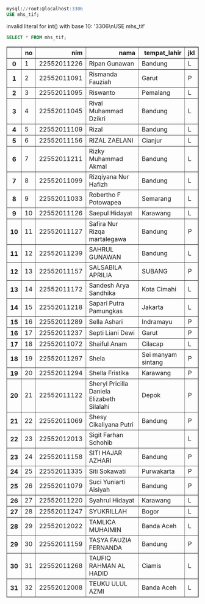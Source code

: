 ```sql
mysql://root:@localhost:3306
USE mhs_tif;
```


invalid literal for int() with base 10: '3306\nUSE mhs_tif'



```sql
SELECT * FROM mhs_tif;
```


<table border="1" class="dataframe">
  <thead>
    <tr style="text-align: right;">
      <th></th>
      <th>no</th>
      <th>nim</th>
      <th>nama</th>
      <th>tempat_lahir</th>
      <th>jkl</th>
    </tr>
  </thead>
  <tbody>
    <tr>
      <th>0</th>
      <td>1</td>
      <td>22552011226</td>
      <td>Ripan Gunawan</td>
      <td>Bandung</td>
      <td>L</td>
    </tr>
    <tr>
      <th>1</th>
      <td>2</td>
      <td>22552011091</td>
      <td>Rismanda Fauziah</td>
      <td>Garut</td>
      <td>P</td>
    </tr>
    <tr>
      <th>2</th>
      <td>3</td>
      <td>22552011095</td>
      <td>Riswanto</td>
      <td>Pemalang</td>
      <td>L</td>
    </tr>
    <tr>
      <th>3</th>
      <td>4</td>
      <td>22552011045</td>
      <td>Rival Muhammad Dzikri</td>
      <td>Bandung</td>
      <td>L</td>
    </tr>
    <tr>
      <th>4</th>
      <td>5</td>
      <td>22552011109</td>
      <td>Rizal</td>
      <td>Bandung</td>
      <td>L</td>
    </tr>
    <tr>
      <th>5</th>
      <td>6</td>
      <td>22552011156</td>
      <td>RIZAL ZAELANI</td>
      <td>Cianjur</td>
      <td>L</td>
    </tr>
    <tr>
      <th>6</th>
      <td>7</td>
      <td>22552011211</td>
      <td>Rizky Muhammad Akmal</td>
      <td>Bandung</td>
      <td>L</td>
    </tr>
    <tr>
      <th>7</th>
      <td>8</td>
      <td>22552011099</td>
      <td>Rizqiyana Nur Hafizh</td>
      <td>Bandung</td>
      <td>L</td>
    </tr>
    <tr>
      <th>8</th>
      <td>9</td>
      <td>22552011033</td>
      <td>Robertho F Potowapea</td>
      <td>Semarang</td>
      <td>L</td>
    </tr>
    <tr>
      <th>9</th>
      <td>10</td>
      <td>22552011126</td>
      <td>Saepul Hidayat</td>
      <td>Karawang</td>
      <td>L</td>
    </tr>
    <tr>
      <th>10</th>
      <td>11</td>
      <td>22552011127</td>
      <td>Safira Nur Rizqa martalegawa</td>
      <td>Bandung</td>
      <td>P</td>
    </tr>
    <tr>
      <th>11</th>
      <td>12</td>
      <td>22552011239</td>
      <td>SAHRUL GUNAWAN</td>
      <td>Bandung</td>
      <td>L</td>
    </tr>
    <tr>
      <th>12</th>
      <td>13</td>
      <td>22552011157</td>
      <td>SALSABILA APRILIA</td>
      <td>SUBANG</td>
      <td>P</td>
    </tr>
    <tr>
      <th>13</th>
      <td>14</td>
      <td>22552011172</td>
      <td>Sandesh Arya Sandhika</td>
      <td>Kota Cimahi</td>
      <td>L</td>
    </tr>
    <tr>
      <th>14</th>
      <td>15</td>
      <td>22552011218</td>
      <td>Sapari Putra Pamungkas</td>
      <td>Jakarta</td>
      <td>L</td>
    </tr>
    <tr>
      <th>15</th>
      <td>16</td>
      <td>22552011289</td>
      <td>Sella Ashari</td>
      <td>Indramayu</td>
      <td>P</td>
    </tr>
    <tr>
      <th>16</th>
      <td>17</td>
      <td>22552011237</td>
      <td>Septi Liani Dewi</td>
      <td>Garut</td>
      <td>P</td>
    </tr>
    <tr>
      <th>17</th>
      <td>18</td>
      <td>22552011072</td>
      <td>Shaiful Anam</td>
      <td>Cilacap</td>
      <td>L</td>
    </tr>
    <tr>
      <th>18</th>
      <td>19</td>
      <td>22552011297</td>
      <td>Shela</td>
      <td>Sei manyam sintang</td>
      <td>P</td>
    </tr>
    <tr>
      <th>19</th>
      <td>20</td>
      <td>22552011294</td>
      <td>Shella Fristika</td>
      <td>Karawang</td>
      <td>P</td>
    </tr>
    <tr>
      <th>20</th>
      <td>21</td>
      <td>22552011122</td>
      <td>Sheryl Pricilla Daniela Elizabeth Silalahi</td>
      <td>Depok</td>
      <td>P</td>
    </tr>
    <tr>
      <th>21</th>
      <td>22</td>
      <td>22552011069</td>
      <td>Shesy Cikaliyana Putri</td>
      <td>Bandung</td>
      <td>P</td>
    </tr>
    <tr>
      <th>22</th>
      <td>23</td>
      <td>22552012013</td>
      <td>Sigit Farhan Schohib</td>
      <td></td>
      <td>L</td>
    </tr>
    <tr>
      <th>23</th>
      <td>24</td>
      <td>22552011158</td>
      <td>SITI HAJAR AZHARI</td>
      <td>Bandung</td>
      <td>P</td>
    </tr>
    <tr>
      <th>24</th>
      <td>25</td>
      <td>22552011335</td>
      <td>Siti Sokawati</td>
      <td>Purwakarta</td>
      <td>P</td>
    </tr>
    <tr>
      <th>25</th>
      <td>26</td>
      <td>22552011079</td>
      <td>Suci Yuniarti Aisiyah</td>
      <td>Bandung</td>
      <td>P</td>
    </tr>
    <tr>
      <th>26</th>
      <td>27</td>
      <td>22552011220</td>
      <td>Syahrul Hidayat</td>
      <td>Karawang</td>
      <td>L</td>
    </tr>
    <tr>
      <th>27</th>
      <td>28</td>
      <td>22552011247</td>
      <td>SYUKRILLAH</td>
      <td>Bogor</td>
      <td>L</td>
    </tr>
    <tr>
      <th>28</th>
      <td>29</td>
      <td>22552012022</td>
      <td>TAMLICA MUHAIMIN</td>
      <td>Banda Aceh</td>
      <td>L</td>
    </tr>
    <tr>
      <th>29</th>
      <td>30</td>
      <td>22552011159</td>
      <td>TASYA FAUZIA FERNANDA</td>
      <td>Bandung</td>
      <td>P</td>
    </tr>
    <tr>
      <th>30</th>
      <td>31</td>
      <td>22552011268</td>
      <td>TAUFIQ RAHMAN AL HADID</td>
      <td>Ciamis</td>
      <td>L</td>
    </tr>
    <tr>
      <th>31</th>
      <td>32</td>
      <td>22552012008</td>
      <td>TEUKU ULUL AZMI</td>
      <td>Banda Aceh</td>
      <td>L</td>
    </tr>
  </tbody>
</table>



```sql

```
